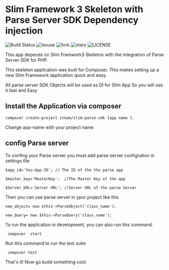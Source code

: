 # Slim Framework 3 Skeleton with Parse Server SDK Dependency injection 
![Build Status](https://travis-ci.org/Z-Team-Pro/slim3-parse-sdk.svg?branch=master)
![Issuse](https://img.shields.io/github/issues/Z-Team-Pro/slim3-parse-sdk.svg)
![fork](https://img.shields.io/github/forks/Z-Team-Pro/slim3-parse-sdk.svg)
![stars](https://img.shields.io/github/stars/Z-Team-Pro/slim3-parse-sdk.svg)
![LICENSE](https://img.shields.io/github/license/Z-Team-Pro/slim3-parse-sdk.svg)
 
This app depends on Slim Framwork3 Skeleton with the integration of Parse Server SDK for PHP.

This skeleton application was built for Composer. This makes setting up a new Slim Framework application quick and easy.

All parse server SDK Objects will be used as DI for Slim App So you will use it fast and Easy 
## Install the Application via composer 
    composer create-project zteam/slim-parse-sdk [app name ].
Change app-name with your project name 
## config Parse server
To confing your Parse server you must add parse server configration in settings file 

`$app_id='You-App-ID'; // The ID of the the parse app`

   `$master_key='MasterKey';  //The Master Key of the app`

   `$Server_URL='Server URL'; //Server URL of the parse Server`
   
Then you can use parse server in ypur project like this

   `new_object= new $this->ParseObject('class_name');`
  
   `new_Query= new $this->ParseQuery('class_name');`
   
To run the application in development, you can also run this command. 

	 composer  start

Run this command to run the test suite

	 composer test

That's it! Now go build something cool.
